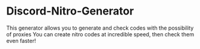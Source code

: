 # Discord-Nitro-Generator
This generator allows you to generate and check codes with the possibility of proxies You can create nitro codes at incredible speed, then check them even faster!
